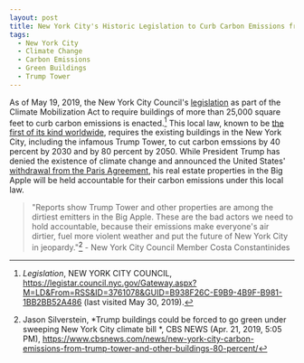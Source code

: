 ```yaml
---
layout: post
title: New York City's Historic Legislation to Curb Carbon Emissions from Buildings Enacted
tags:
  - New York City
  - Climate Change
  - Carbon Emissions
  - Green Buildings
  - Trump Tower
---
```




As of May 19, 2019, the New York City Council's [legislation](https://council.nyc.gov/press/2019/04/18/1730/) as part of the Climate Mobilization Act to require buildings of more than 25,000 square feet to curb carbon emissions is enacted.[^1] This local law, known to be [the first of its kind worldwide](https://www.cbsnews.com/news/new-york-city-carbon-emissions-from-trump-tower-and-other-buildings-80-percent/), requires the existing buildings in the New York City, including the infamous Trump Tower, to cut carbon emssions by 40 percent by 2030 and by 80 percent by 2050. While President Trump has denied the existence of climate change and announced the United States' [withdrawal from the Paris Agreement](https://www.whitehouse.gov/briefings-statements/statement-president-trump-paris-climate-accord), his real estate properties in the Big Apple will be held accountable for their carbon emissions under this local law.

> "Reports show Trump Tower and other properties are among the dirtiest emitters in the Big Apple. These are the bad actors we need to hold accountable, because their emissions make everyone's air dirtier, fuel more violent weather and put the future of New York City in jeopardy."[^2] - New York City Council Member Costa Constantinides

[^1]: *Legislation*, NEW YORK CITY COUNCIL, <https://legistar.council.nyc.gov/Gateway.aspx?M=LD&From=RSS&ID=3761078&GUID=B938F26C-E9B9-4B9F-B981-1BB2BB52A486> (last visited May 30, 2019).
[^2]: Jason Silverstein, *Trump buildings could be forced to go green under sweeping New York City climate bill
*, CBS NEWS (Apr. 21, 2019, 5:05 PM), <https://www.cbsnews.com/news/new-york-city-carbon-emissions-from-trump-tower-and-other-buildings-80-percent/>
